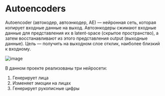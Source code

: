 # Autoencoders

Autoencoder (автокодер, автоэнкодер, AE) — нейронная сеть, которая копирует входные данные на выход.  Автоэнкодеры сжимают входные данные для представления их в latent-space (скрытое пространство), а затем восстанавливают из этого представления output (выходные данные). Цель — получить на выходном слое отклик, наиболее близкий к входному.

![image](https://github.com/PRomanVl/Autoencoders/assets/96573887/0813fbe1-3709-4e3b-a543-0547d78d07b9)


В данном проекте реализованы три нейросети:
1. Генерирует лица 
2. Изменяет эмоции на лицах
3. Генерирует рукописные цифры
